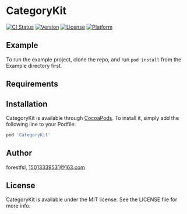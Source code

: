 # CategoryKit

[![CI Status](http://img.shields.io/travis/forestfsl/CategoryKit.svg?style=flat)](https://travis-ci.org/forestfsl/CategoryKit)
[![Version](https://img.shields.io/cocoapods/v/CategoryKit.svg?style=flat)](http://cocoapods.org/pods/CategoryKit)
[![License](https://img.shields.io/cocoapods/l/CategoryKit.svg?style=flat)](http://cocoapods.org/pods/CategoryKit)
[![Platform](https://img.shields.io/cocoapods/p/CategoryKit.svg?style=flat)](http://cocoapods.org/pods/CategoryKit)

## Example

To run the example project, clone the repo, and run `pod install` from the Example directory first.

## Requirements

## Installation

CategoryKit is available through [CocoaPods](http://cocoapods.org). To install
it, simply add the following line to your Podfile:

```ruby
pod 'CategoryKit'
```

## Author

forestfsl, 15013339531@163.com

## License

CategoryKit is available under the MIT license. See the LICENSE file for more info.
